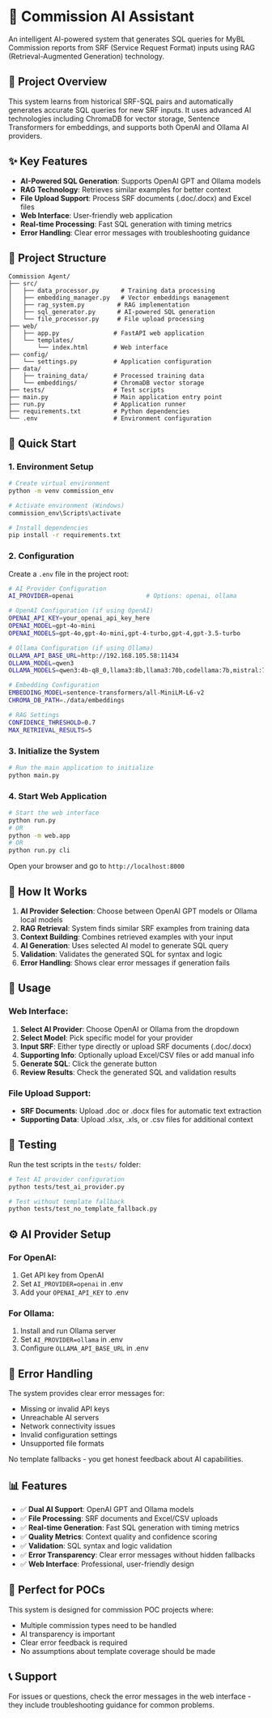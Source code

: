 # 🤖 Commission AI Assistant

An intelligent AI-powered system that generates SQL queries for MyBL Commission reports from SRF (Service Request Format) inputs using RAG (Retrieval-Augmented Generation) technology.

## 🎯 Project Overview

This system learns from historical SRF-SQL pairs and automatically generates accurate SQL queries for new SRF inputs. It uses advanced AI technologies including ChromaDB for vector storage, Sentence Transformers for embeddings, and supports both OpenAI and Ollama AI providers.

## ✨ Key Features

- **AI-Powered SQL Generation**: Supports OpenAI GPT and Ollama models
- **RAG Technology**: Retrieves similar examples for better context
- **File Upload Support**: Process SRF documents (.doc/.docx) and Excel files
- **Web Interface**: User-friendly web application
- **Real-time Processing**: Fast SQL generation with timing metrics
- **Error Handling**: Clear error messages with troubleshooting guidance

## 📁 Project Structure

```
Commission Agent/
├── src/
│   ├── data_processor.py      # Training data processing
│   ├── embedding_manager.py   # Vector embeddings management
│   ├── rag_system.py         # RAG implementation
│   ├── sql_generator.py      # AI-powered SQL generation
│   └── file_processor.py     # File upload processing
├── web/
│   ├── app.py               # FastAPI web application
│   └── templates/
│       └── index.html       # Web interface
├── config/
│   └── settings.py          # Application configuration
├── data/
│   ├── training_data/       # Processed training data
│   └── embeddings/          # ChromaDB vector storage
├── tests/                   # Test scripts
├── main.py                  # Main application entry point
├── run.py                   # Application runner
├── requirements.txt         # Python dependencies
└── .env                     # Environment configuration
```

## 🚀 Quick Start

### 1. Environment Setup
```bash
# Create virtual environment
python -m venv commission_env

# Activate environment (Windows)
commission_env\Scripts\activate

# Install dependencies
pip install -r requirements.txt
```

### 2. Configuration
Create a `.env` file in the project root:
```bash
# AI Provider Configuration
AI_PROVIDER=openai                    # Options: openai, ollama

# OpenAI Configuration (if using OpenAI)
OPENAI_API_KEY=your_openai_api_key_here
OPENAI_MODEL=gpt-4o-mini
OPENAI_MODELS=gpt-4o,gpt-4o-mini,gpt-4-turbo,gpt-4,gpt-3.5-turbo

# Ollama Configuration (if using Ollama)
OLLAMA_API_BASE_URL=http://192.168.105.58:11434
OLLAMA_MODEL=qwen3
OLLAMA_MODELS=qwen3:4b-q8_0,llama3:8b,llama3:70b,codellama:7b,mistral:7b

# Embedding Configuration
EMBEDDING_MODEL=sentence-transformers/all-MiniLM-L6-v2
CHROMA_DB_PATH=./data/embeddings

# RAG Settings
CONFIDENCE_THRESHOLD=0.7
MAX_RETRIEVAL_RESULTS=5
```

### 3. Initialize the System
```bash
# Run the main application to initialize
python main.py


```

### 4. Start Web Application
```bash
# Start the web interface
python run.py
# OR
python -m web.app
# OR
python run.py cli
```

Open your browser and go to `http://localhost:8000`

## 🔧 How It Works

1. **AI Provider Selection**: Choose between OpenAI GPT models or Ollama local models
2. **RAG Retrieval**: System finds similar SRF examples from training data
3. **Context Building**: Combines retrieved examples with your input
4. **AI Generation**: Uses selected AI model to generate SQL query
5. **Validation**: Validates the generated SQL for syntax and logic
6. **Error Handling**: Shows clear error messages if generation fails

## 📝 Usage

### Web Interface:
1. **Select AI Provider**: Choose OpenAI or Ollama from the dropdown
2. **Select Model**: Pick specific model for your provider
3. **Input SRF**: Either type directly or upload SRF documents (.doc/.docx)
4. **Supporting Info**: Optionally upload Excel/CSV files or add manual info
5. **Generate SQL**: Click the generate button
6. **Review Results**: Check the generated SQL and validation results

### File Upload Support:
- **SRF Documents**: Upload .doc or .docx files for automatic text extraction
- **Supporting Data**: Upload .xlsx, .xls, or .csv files for additional context

## 🧪 Testing

Run the test scripts in the `tests/` folder:
```bash
# Test AI provider configuration
python tests/test_ai_provider.py

# Test without template fallback
python tests/test_no_template_fallback.py
```

## ⚙️ AI Provider Setup

### For OpenAI:
1. Get API key from OpenAI
2. Set `AI_PROVIDER=openai` in .env
3. Add your `OPENAI_API_KEY` to .env

### For Ollama:
1. Install and run Ollama server
2. Set `AI_PROVIDER=ollama` in .env
3. Configure `OLLAMA_API_BASE_URL` in .env

## 🚨 Error Handling

The system provides clear error messages for:
- Missing or invalid API keys
- Unreachable AI servers
- Network connectivity issues
- Invalid configuration settings
- Unsupported file formats

No template fallbacks - you get honest feedback about AI capabilities.

## 📊 Features

- ✅ **Dual AI Support**: OpenAI GPT and Ollama models
- ✅ **File Processing**: SRF documents and Excel/CSV uploads
- ✅ **Real-time Generation**: Fast SQL generation with timing metrics
- ✅ **Quality Metrics**: Context quality and confidence scoring
- ✅ **Validation**: SQL syntax and logic validation
- ✅ **Error Transparency**: Clear error messages without hidden fallbacks
- ✅ **Web Interface**: Professional, user-friendly design

## 🎯 Perfect for POCs

This system is designed for commission POC projects where:
- Multiple commission types need to be handled
- AI transparency is important
- Clear error feedback is required
- No assumptions about template coverage should be made

## 📞 Support

For issues or questions, check the error messages in the web interface - they include troubleshooting guidance for common problems.
